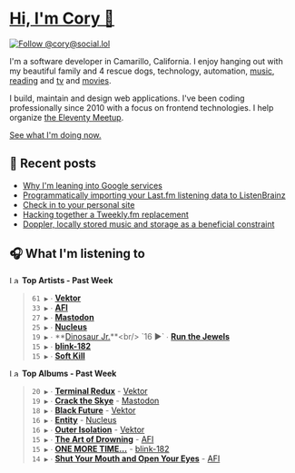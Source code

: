 # [Hi, I'm Cory 👋](https://coryd.dev)

[![Follow @cory@social.lol](https://img.shields.io/mastodon/follow/109606224363698309?domain=https%3A%2F%2Fsocial.lol&style=for-the-badge&logo=Mastodon&logoColor=white&labelColor=6364FF)](https://social.lol/@cory)

I'm a software developer in Camarillo, California. I enjoy hanging out with my beautiful family and 4 rescue dogs, technology, automation, [music](https://last.fm/user/coryd_), [reading](https://app.thestorygraph.com/profile/coryd) and [tv](https://trakt.tv/users/cdransf) and [movies](https://trakt.tv/users/cdransf).

I build, maintain and design web applications. I've been coding professionally since 2010 with a focus on frontend technologies. I help organize [the Eleventy Meetup](https://11tymeetup.dev/).

[See what I'm doing now.](https://coryd.dev/now)

## 📝 Recent posts

<!-- BLOGPOSTS:START -->
- [Why I'm leaning into Google services](https://coryd.dev/posts/2023/leaning-into-google-services/)
- [Programmatically importing your Last.fm listening data to ListenBrainz](https://coryd.dev/posts/2023/programmatically-importing-your-lastfm-listening-data-to-listenbrainz/)
- [Check in to your personal site](https://coryd.dev/posts/2023/check-in-to-your-personal-site/)
- [Hacking together a Tweekly.fm replacement](https://coryd.dev/posts/2023/hacking-together-a-tweeklyfm-repalcement/)
- [Doppler, locally stored music and storage as a beneficial constraint](https://coryd.dev/posts/2023/locally-stored-music-and-storage-as-a-meaningful-constraint/)
<!-- BLOGPOSTS:END -->

## 🎧 What I'm listening to

<!--START_LASTFM_ARTISTS:{"period": "7day", "rows": 8}-->
<a href="https://last.fm" target="_blank"><img src="https://user-images.githubusercontent.com/17434202/215290617-e793598d-d7c9-428f-9975-156db1ba89cc.svg" alt="Last.fm Logo" width="18" height="13"/></a> **Top Artists - Past Week**

> `61 ▶️` ∙ **[Vektor](https://www.last.fm/music/Vektor)**<br/>
> `33 ▶️` ∙ **[AFI](https://www.last.fm/music/AFI)**<br/>
> `27 ▶️` ∙ **[Mastodon](https://www.last.fm/music/Mastodon)**<br/>
> `25 ▶️` ∙ **[Nucleus](https://www.last.fm/music/Nucleus)**<br/>
> `19 ▶️` ∙ **[Dinosaur Jr.](https://www.last.fm/music/Dinosaur+Jr.)**<br/>
> `16 ▶️` ∙ **[Run the Jewels](https://www.last.fm/music/Run+the+Jewels)**<br/>
> `15 ▶️` ∙ **[blink-182](https://www.last.fm/music/blink-182)**<br/>
> `15 ▶️` ∙ **[Soft Kill](https://www.last.fm/music/Soft+Kill)**<br/>
<!--END_LASTFM_ARTISTS-->

<!--START_LASTFM_ALBUMS:{"period": "7day", "rows": 8}-->
<a href="https://last.fm" target="_blank"><img src="https://user-images.githubusercontent.com/17434202/215290617-e793598d-d7c9-428f-9975-156db1ba89cc.svg" alt="Last.fm Logo" width="18" height="13"/></a> **Top Albums - Past Week**

> `20 ▶️` ∙ **[Terminal Redux](https://www.last.fm/music/Vektor/Terminal+Redux)** - [Vektor](https://www.last.fm/music/Vektor)<br/>
> `19 ▶️` ∙ **[Crack the Skye](https://www.last.fm/music/Mastodon/Crack+the+Skye)** - [Mastodon](https://www.last.fm/music/Mastodon)<br/>
> `18 ▶️` ∙ **[Black Future](https://www.last.fm/music/Vektor/Black+Future)** - [Vektor](https://www.last.fm/music/Vektor)<br/>
> `16 ▶️` ∙ **[Entity](https://www.last.fm/music/Nucleus/Entity)** - [Nucleus](https://www.last.fm/music/Nucleus)<br/>
> `16 ▶️` ∙ **[Outer Isolation](https://www.last.fm/music/Vektor/Outer+Isolation)** - [Vektor](https://www.last.fm/music/Vektor)<br/>
> `15 ▶️` ∙ **[The Art of Drowning](https://www.last.fm/music/AFI/The+Art+of+Drowning)** - [AFI](https://www.last.fm/music/AFI)<br/>
> `15 ▶️` ∙ **[ONE MORE TIME...](https://www.last.fm/music/blink-182/ONE+MORE+TIME...)** - [blink-182](https://www.last.fm/music/blink-182)<br/>
> `14 ▶️` ∙ **[Shut Your Mouth and Open Your Eyes](https://www.last.fm/music/AFI/Shut+Your+Mouth+and+Open+Your+Eyes)** - [AFI](https://www.last.fm/music/AFI)<br/>
<!--END_LASTFM_ALBUMS-->
